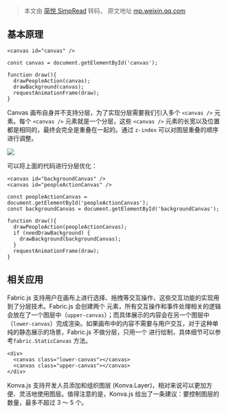 > 本文由 [简悦 SimpRead](http://ksria.com/simpread/) 转码， 原文地址 [mp.weixin.qq.com](https://mp.weixin.qq.com/s/qwl-aWZNRaSTBINH0dshTw)

基本原理
----

```
<canvas id="canvas" />
```

```
const canvas = document.getElementById('canvas');

function draw(){
  drawPeopleAction(canvas);
  drawBackground(canvas);
  requestAnimationFrame(draw);
}
```

Canvas 画布自身并不支持分层，为了实现分层需要我们引入多个 `<canvas />` 元素。每个 `<canvas />` 元素就是一个分层，这些 `<canvas />` 元素的长宽以及位置都是相同的，最终会完全是重叠在一起的。通过 `z-index` 可以对图层重叠的顺序进行调整。

![](https://mmbiz.qpic.cn/mmbiz_png/RqbfwXSnN35q581nthv1uFLaHHGvbetozrq4icXCHickP0QZIVp8aGchKFx6uakIwCULWAibm5BCKibASK3yesQEHw/640?wx_fmt=png)

可以将上面的代码进行分层优化：

```
<canvas id="backgroundCanvas" />
<canvas id="peopleActionCanvas" />
```

```
const peopleActionCanvas = document.getElementById('peopleActionCanvas');
const backgroundCanvas = document.getElementById('backgroundCanvas');

function draw(){
  drawPeopleAction(peopleActionCanvas);
  if (needDrawBackground) {
    drawBackground(backgroundCanvas);
  }
  requestAnimationFrame(draw);
}
```

相关应用
----

Fabric.js 支持用户在画布上进行选择、拖拽等交互操作，这些交互功能的实现用到了分层技术。Fabric.js 会创建两个 <canvas /> 元素，所有交互操作和事件处理相关的逻辑会放在了一个图层中（`upper-canvas`）；而具体展示的内容会在另一个图层中 （`lower-canvas`）完成渲染。如果画布中的内容不需要与用户交互，对于这种单纯的静态展示的场景，Fabric.js 不做分层，只用一个 <canvas /> 进行绘制，具体细节可以参考`fabric.StaticCanvas` 方法。

```
<div>
  <canvas class="lower-canvas"></canvas>
  <canvas class="upper-canvas"></canvas>
</div>
```

Konva.js 支持开发人员添加和组织图层 (Konva.Layer)，相对来说可以更加方便、灵活地使用图层。值得注意的是，Konva.js 给出了一条建议：要控制图层的数量，最多不超过 3 ～ 5 个。